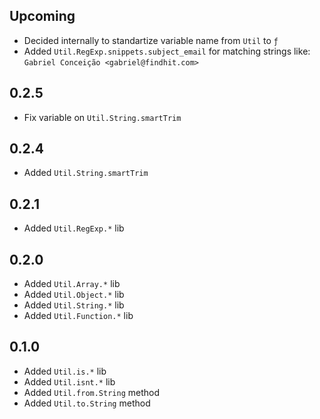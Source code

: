 ## Upcoming
- Decided internally to standartize variable name from `Util` to `ƒ`
- Added `Util.RegExp.snippets.subject_email` for matching strings like:
`Gabriel Conceição <gabriel@findhit.com>`

## 0.2.5
- Fix variable on `Util.String.smartTrim`

## 0.2.4
- Added `Util.String.smartTrim`

## 0.2.1
- Added `Util.RegExp.*` lib

## 0.2.0
- Added `Util.Array.*` lib
- Added `Util.Object.*` lib
- Added `Util.String.*` lib
- Added `Util.Function.*` lib

## 0.1.0
- Added `Util.is.*` lib
- Added `Util.isnt.*` lib
- Added `Util.from.String` method
- Added `Util.to.String` method
